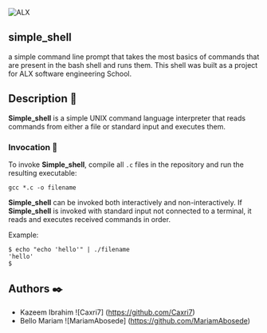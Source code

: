 
![ALX](https://theme.zdassets.com/theme_assets/10239256/f69718478ae7ecaaae43d9f8aefd9638c313b55e.jpg)
## simple_shell
a simple command line prompt that takes the most basics of commands that are present in the bash shell and runs them. This shell was built as a project for ALX software engineering School.
## Description :speech_balloon:
**Simple_shell** is a simple UNIX command language interpreter that reads commands from either a file or standard input and executes them.
### Invocation :running:
To invoke **Simple_shell**, compile all `.c` files in the repository and run the resulting executable:
```
gcc *.c -o filename
```
**Simple_shell** can be invoked both interactively and non-interactively. If **Simple_shell** is invoked with standard input not connected to a terminal, it reads and executes received commands in order.

Example:
```
$ echo "echo 'hello'" | ./filename
'hello'
$
```
## Authors :black_nib:
* Kazeem Ibrahim ![Caxri7] (https://github.com/Caxri7) 
* Bello Mariam ![MariamAbosede]
(https://github.com/MariamAbosede) 
